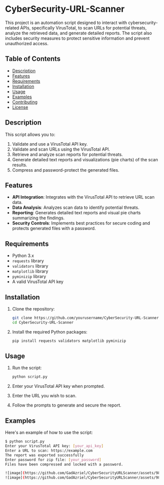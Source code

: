# CyberSecurity-URL-Scanner

This project is an automation script designed to interact with cybersecurity-related APIs, specifically VirusTotal, to scan URLs for potential threats, analyze the retrieved data, and generate detailed reports. The script also includes security measures to protect sensitive information and prevent unauthorized access.

## Table of Contents

- [Description](#description)
- [Features](#features)
- [Requirements](#requirements)
- [Installation](#installation)
- [Usage](#usage)
- [Examples](#examples)
- [Contributing](#contributing)
- [License](#license)

## Description

This script allows you to:
1. Validate and use a VirusTotal API key.
2. Validate and scan URLs using the VirusTotal API.
3. Retrieve and analyze scan reports for potential threats.
4. Generate detailed text reports and visualizations (pie charts) of the scan results.
5. Compress and password-protect the generated files.

## Features

- **API Integration**: Integrates with the VirusTotal API to retrieve URL scan data.
- **Data Analysis**: Analyzes scan data to identify potential threats.
- **Reporting**: Generates detailed text reports and visual pie charts summarizing the findings.
- **Security Controls**: Implements best practices for secure coding and protects generated files with a password.

## Requirements

- Python 3.x
- `requests` library
- `validators` library
- `matplotlib` library
- `pyminizip` library
- A valid VirusTotal API key

## Installation

1. Clone the repository:
    ```sh
    git clone https://github.com/yourusername/CyberSecurity-URL-Scanner.git
    cd CyberSecurity-URL-Scanner
    ```

2. Install the required Python packages:
    ```sh
    pip install requests validators matplotlib pyminizip
    ```

## Usage

1. Run the script:
    ```sh
    python script.py
    ```

2. Enter your VirusTotal API key when prompted.
3. Enter the URL you wish to scan.
4. Follow the prompts to generate and secure the report.

## Examples

Here's an example of how to use the script:

```sh
$ python script.py
Enter your VirusTotal API key: [your_api_key]
Enter a URL to scan: https://example.com
The report was exported successfully
Enter password for zip file: [your_password]
Files have been compressed and locked with a password.

![image](https://github.com/GadAzriel/CyberSecurityURLScanner/assets/98973509/3eb56e33-38a2-48db-80d4-97c9184840f9)
![image](https://github.com/GadAzriel/CyberSecurityURLScanner/assets/98973509/63bb5878-f55c-4d57-824a-f88dd573568d)


